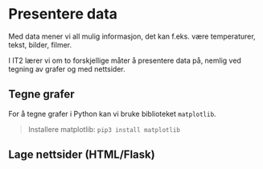 # Presentere data

Med data mener vi all mulig informasjon, det kan f.eks. være temperaturer, tekst, bilder, filmer.

I IT2 lærer vi om to forskjellige måter å presentere data på, nemlig ved tegning av grafer og med nettsider.

## Tegne grafer

For å tegne grafer i Python kan vi bruke biblioteket `matplotlib`.
> Installere matplotlib: `pip3 install matplotlib`

## Lage nettsider (HTML/Flask)

